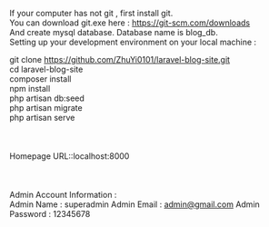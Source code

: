 
If your computer has not git , first install git.<br>
You can download git.exe here : https://git-scm.com/downloads<br>
And create mysql database. Database name is blog_db.<br>
Setting up your development environment on your local machine :<br>


git clone https://github.com/ZhuYi0101/laravel-blog-site.git<br>
cd laravel-blog-site<br>
composer install<br>
npm install<br>
php artisan db:seed<br>
php artisan migrate<br>
php artisan serve<br>
<br>
<br>
<br>
Homepage URL::localhost:8000<br>
<br>
<br>
<br>
Admin Account Information : <br>
	Admin Name : superadmin
	Admin Email : admin@gmail.com
	Admin Password : 12345678
